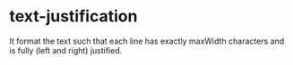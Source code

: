 # text-justification
It  format the text such that each line has exactly maxWidth characters and is fully (left and right) justified.
